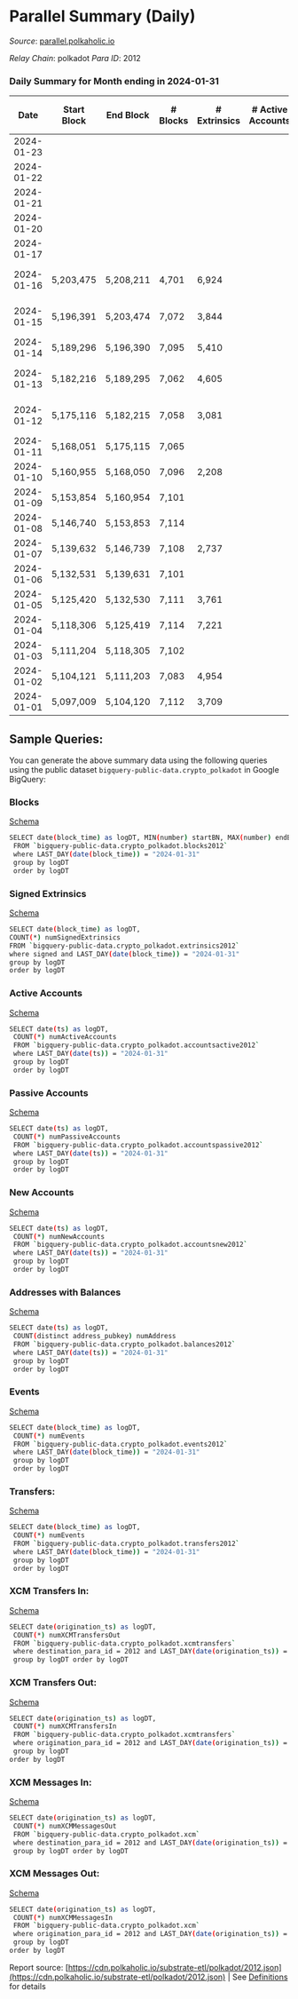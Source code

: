 # Parallel Summary (Daily)

_Source_: [parallel.polkaholic.io](https://parallel.polkaholic.io)

*Relay Chain*: polkadot
*Para ID*: 2012



### Daily Summary for Month ending in 2024-01-31


| Date    | Start Block | End Block | # Blocks | # Extrinsics | # Active Accounts | # Passive Accounts | # New Accounts | # Addresses | # Events  | # Transfers ($USD) | # XCM Transfers In ($USD) | # XCM Transfers Out ($USD) | # XCM In | # XCM Out | Issues |
|---------|-------------|-----------|----------|--------------|-------------------|--------------------|----------------|-------------|-----------|--------------------|---------------------------|----------------------------|----------|-----------|--------|
| 2024-01-23 |  |  |  |  |  |  |  |  |  |   |   |   |  |  |  |
| 2024-01-22 |  |  |  |  |  |  |  |  |  |   | 58 ($45,186.22) | 9 ($70.61) | 76 | 391 |  |
| 2024-01-21 |  |  |  |  |  |  |  |  |  |   | 14 ($3,631.33) |   | 20 | 2 |  |
| 2024-01-20 |  |  |  |  |  |  |  |  |  |   | 13 ($5,478.45) | 1  | 20 | 5 |  |
| 2024-01-17 |  |  |  |  |  |  |  |  |  |   | 64 ($78,672.76) | 19 ($1,377.54) | 82 | 732 |  |
| 2024-01-16 | 5,203,475 | 5,208,211 | 4,701 | 6,924 |  |  |  | 50,057 | 58,064 | 2,638 ($67,039.83) | 23 ($49,001.17) | 7 ($1,068.46) | 18 | 68 | 36 missing (0.76%) |
| 2024-01-15 | 5,196,391 | 5,203,474 | 7,072 | 3,844 |  |  |  | 50,025 | 41,777 | 2,412 ($148,796.38) | 41 ($20,388.97) | 8 ($913.06) | 50 | 100 | 12 missing (0.17%) |
| 2024-01-14 | 5,189,296 | 5,196,390 | 7,095 | 5,410 |  |  |  | 50,012 | 54,536 | 4,365 ($39,172.12) | 52 ($34,684.83) | 6 ($967.27) | 54 | 139 |  |
| 2024-01-13 | 5,182,216 | 5,189,295 | 7,062 | 4,605 |  |  |  | 50,004 | 47,637 | 3,320 ($3,587,587.47) | 49 ($34,054.56) | 17 ($18,267.14) | 38 | 93 | 18 missing (0.25%) |
| 2024-01-12 | 5,175,116 | 5,182,215 | 7,058 | 3,081 |  |  |  | 49,984 | 36,219 | 2,002 ($40,883.54) | 63 ($26,523.10) | 11 ($2,916.46) | 72 | 119 | 42 missing (0.59%) |
| 2024-01-11 | 5,168,051 | 5,175,115 | 7,065 |  |  |  |  |  |  |   | 86 ($88,365.53) | 19 ($11,920.46) | 99 | 134 |  |
| 2024-01-10 | 5,160,955 | 5,168,050 | 7,096 | 2,208 |  |  |  | 49,934 | 30,546 | 1,579 ($68,652.81) | 44 ($442,816.00) | 17 ($10,234.40) | 55 | 85 |  |
| 2024-01-09 | 5,153,854 | 5,160,954 | 7,101 |  |  |  |  |  |  |   | 76 ($79,993.53) | 21 ($4,871.06) | 93 | 112 |  |
| 2024-01-08 | 5,146,740 | 5,153,853 | 7,114 |  |  |  |  | 49,881 |  |   | 52 ($20,311.40) | 12 ($2,471.10) | 61 | 95 |  |
| 2024-01-07 | 5,139,632 | 5,146,739 | 7,108 | 2,737 |  |  |  | 49,854 | 31,660 | 837 ($22,945.04) | 31 ($10,855.79) | 2 ($220.82) | 37 | 88 |  |
| 2024-01-06 | 5,132,531 | 5,139,631 | 7,101 |  |  |  |  |  |  |   | 29 ($8,892.40) | 3 ($324.20) | 35 | 55 |  |
| 2024-01-05 | 5,125,420 | 5,132,530 | 7,111 | 3,761 |  |  |  | 49,831 | 38,468 | 1,429 ($242,263.17) | 36 ($38,850.91) | 10 ($1,006.37) | 41 | 92 |  |
| 2024-01-04 | 5,118,306 | 5,125,419 | 7,114 | 7,221 |  |  |  | 49,822 | 56,354 | 1,613 ($51,040.42) | 47 ($45,305.99) | 10 ($18,547.19) | 60 | 89 |  |
| 2024-01-03 | 5,111,204 | 5,118,305 | 7,102 |  |  |  |  |  |  |   | 121 ($94,381.40) | 39 ($13,035.24) | 145 | 164 |  |
| 2024-01-02 | 5,104,121 | 5,111,203 | 7,083 | 4,954 |  |  |  | 49,782 | 46,532 | 1,733 ($40,398.90) | 53 ($21,785.17) | 13 ($1,712.66) | 44 | 90 |  |
| 2024-01-01 | 5,097,009 | 5,104,120 | 7,112 | 3,709 |  |  |  | 49,756 | 37,532 | 1,261 ($44,742.34) | 40 ($10,995.89) | 4 ($973.89) | 36 | 61 |  |

## Sample Queries:
You can generate the above summary data using the following queries using the public dataset `bigquery-public-data.crypto_polkadot` in Google BigQuery:


### Blocks 

[Schema](https://github.com/colorfulnotion/substrate-etl/blob/main/schema/blocks.json)

```bash
SELECT date(block_time) as logDT, MIN(number) startBN, MAX(number) endBN, COUNT(*) numBlocks 
 FROM `bigquery-public-data.crypto_polkadot.blocks2012`  
 where LAST_DAY(date(block_time)) = "2024-01-31" 
 group by logDT 
 order by logDT
```

### Signed Extrinsics 

[Schema](https://github.com/colorfulnotion/substrate-etl/blob/main/schema/extrinsics.json)

```bash
SELECT date(block_time) as logDT, 
COUNT(*) numSignedExtrinsics 
FROM `bigquery-public-data.crypto_polkadot.extrinsics2012`  
where signed and LAST_DAY(date(block_time)) = "2024-01-31" 
group by logDT 
order by logDT
```

### Active Accounts 

[Schema](https://github.com/colorfulnotion/substrate-etl/blob/main/schema/accountsactive.json)

```bash
SELECT date(ts) as logDT, 
 COUNT(*) numActiveAccounts 
 FROM `bigquery-public-data.crypto_polkadot.accountsactive2012` 
 where LAST_DAY(date(ts)) = "2024-01-31" 
 group by logDT 
 order by logDT
```

### Passive Accounts 

[Schema](https://github.com/colorfulnotion/substrate-etl/blob/main/schema/accountspassive.json)

```bash
SELECT date(ts) as logDT, 
 COUNT(*) numPassiveAccounts 
 FROM `bigquery-public-data.crypto_polkadot.accountspassive2012` 
 where LAST_DAY(date(ts)) = "2024-01-31" 
 group by logDT 
 order by logDT
```

### New Accounts 

[Schema](https://github.com/colorfulnotion/substrate-etl/blob/main/schema/accountsnew.json)

```bash
SELECT date(ts) as logDT, 
 COUNT(*) numNewAccounts 
 FROM `bigquery-public-data.crypto_polkadot.accountsnew2012` 
 where LAST_DAY(date(ts)) = "2024-01-31" 
 group by logDT
 order by logDT
```

### Addresses with Balances 

[Schema](https://github.com/colorfulnotion/substrate-etl/blob/main/schema/balances.json)

```bash
SELECT date(ts) as logDT,
 COUNT(distinct address_pubkey) numAddress 
 FROM `bigquery-public-data.crypto_polkadot.balances2012` 
 where LAST_DAY(date(ts)) = "2024-01-31" 
 group by logDT 
 order by logDT
```

### Events 

[Schema](https://github.com/colorfulnotion/substrate-etl/blob/main/schema/events.json)

```bash
SELECT date(block_time) as logDT, 
 COUNT(*) numEvents 
 FROM `bigquery-public-data.crypto_polkadot.events2012` 
 where LAST_DAY(date(block_time)) = "2024-01-31" 
 group by logDT 
 order by logDT
```

### Transfers:

[Schema](https://github.com/colorfulnotion/substrate-etl/blob/main/schema/transfers.json)

```bash
SELECT date(block_time) as logDT, 
 COUNT(*) numEvents 
 FROM `bigquery-public-data.crypto_polkadot.transfers2012` 
 where LAST_DAY(date(block_time)) = "2024-01-31" 
 group by logDT 
 order by logDT
```

### XCM Transfers In: 

[Schema](https://github.com/colorfulnotion/substrate-etl/blob/main/schema/xcmtransfers.json)

```bash
SELECT date(origination_ts) as logDT, 
 COUNT(*) numXCMTransfersOut 
 FROM `bigquery-public-data.crypto_polkadot.xcmtransfers` 
 where destination_para_id = 2012 and LAST_DAY(date(origination_ts)) = "2024-01-31" 
 group by logDT order by logDT
```

### XCM Transfers Out: 

[Schema](https://github.com/colorfulnotion/substrate-etl/blob/main/schema/xcmtransfers.json)

```bash
SELECT date(origination_ts) as logDT, 
 COUNT(*) numXCMTransfersIn 
 FROM `bigquery-public-data.crypto_polkadot.xcmtransfers` 
 where origination_para_id = 2012 and LAST_DAY(date(origination_ts)) = "2024-01-31" 
 group by logDT 
order by logDT
```

### XCM Messages In: 

[Schema](https://github.com/colorfulnotion/substrate-etl/blob/main/schema/xcm.json)

```bash
SELECT date(origination_ts) as logDT, 
 COUNT(*) numXCMMessagesOut 
 FROM `bigquery-public-data.crypto_polkadot.xcm` 
 where destination_para_id = 2012 and LAST_DAY(date(origination_ts)) = "2024-01-31" 
 group by logDT order by logDT
```

### XCM Messages Out: 

[Schema](https://github.com/colorfulnotion/substrate-etl/blob/main/schema/xcm.json)

```bash
SELECT date(origination_ts) as logDT, 
 COUNT(*) numXCMMessagesIn 
 FROM `bigquery-public-data.crypto_polkadot.xcm` 
 where origination_para_id = 2012 and LAST_DAY(date(origination_ts)) = "2024-01-31" 
 group by logDT 
order by logDT
```


Report source: [https://cdn.polkaholic.io/substrate-etl/polkadot/2012.json](https://cdn.polkaholic.io/substrate-etl/polkadot/2012.json) | See [Definitions](/DEFINITIONS.md) for details
